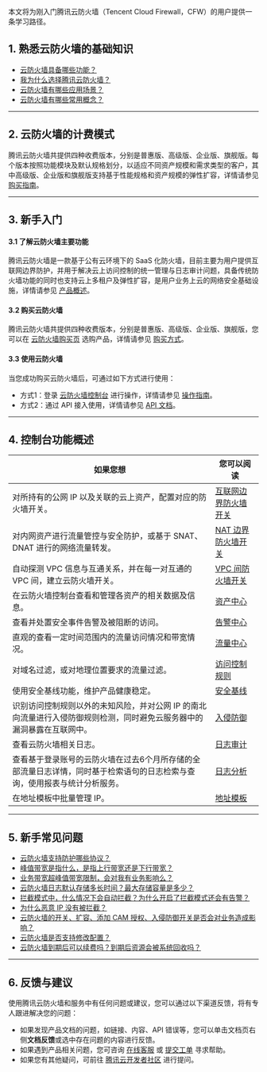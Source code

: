 
本文将为刚入门腾讯云防火墙（Tencent Cloud Firewall，CFW）的用户提供一条学习路径。

## 1. 熟悉云防火墙的基础知识
- [云防火墙具备哪些功能？](https://cloud.tencent.com/document/product/1132/38045)
- [我为什么选择腾讯云防火墙？](https://cloud.tencent.com/document/product/1132/38046)
- [云防火墙有哪些应用场景？](https://cloud.tencent.com/document/product/1132/38047)
- [云防火墙有哪些常用概念？](https://cloud.tencent.com/document/product/1132/38052)

-----------------
## 2. 云防火墙的计费模式
腾讯云防火墙共提供四种收费版本，分别是普惠版、高级版、企业版、旗舰版。每个版本按照功能模块及默认规格划分，以适应不同资产规模和需求类型的客户，其中高级版、企业版和旗舰版支持基于性能规格和资产规模的弹性扩容，详情请参见 [购买指南](https://cloud.tencent.com/document/product/1132/38049)。

-----------------
## 3. 新手入门
#### 3.1 了解云防火墙主要功能
腾讯云防火墙是一款基于公有云环境下的 SaaS 化防火墙，目前主要为用户提供互联网边界防护，并用于解决云上访问控制的统一管理与日志审计问题，具备传统防火墙功能的同时也支持云上多租户及弹性扩容，是用户业务上云的网络安全基础设施，详情请参见 [产品概述](https://cloud.tencent.com/document/product/1132/38045)。
#### 3.2 购买云防火墙
腾讯云防火墙共提供四种收费版本，分别是普惠版、高级版、企业版、旗舰版，您可以在 [云防火墙购买页](https://buy.cloud.tencent.com/cfw) 选购产品，详情请参见 [购买方式](https://cloud.tencent.com/document/product/1132/38049)。
#### 3.3 使用云防火墙
当您成功购买云防火墙后，可通过如下方式进行使用：
- 方式1：登录 [云防火墙控制台](https://console.cloud.tencent.com/cfw) 进行操作，详情请参见 [操作指南](https://cloud.tencent.com/document/product/1132/46928)。
- 方式2：通过 API 接入使用，详情请参见 [API 文档](https://cloud.tencent.com/document/product/1132/49079)。

-----------
## 4. 控制台功能概述

| 如果您想 | 您可以阅读 | 
|---------|---------|
| 对所持有的公网 IP 以及关联的云上资产，配置对应的防火墙开关。 | [互联网边界防火墙开关](https://cloud.tencent.com/document/product/1132/46928) | 
|对内网资产进行流量管控与安全防护，或基于 SNAT、DNAT 进行的网络流量转发。|[NAT 边界防火墙开关](https://cloud.tencent.com/document/product/1132/46929)|
|自动探测 VPC 信息与互通关系，并在每一对互通的 VPC 间，建立云防火墙开关。|[VPC 间防火墙开关](https://cloud.tencent.com/document/product/1132/46930)|
|在云防火墙控制台查看和管理各资产的相关数据及信息。|[资产中心](https://cloud.tencent.com/document/product/1132/46832)|
|查看并处置安全事件告警及被阻断的访问。|[告警中心](https://cloud.tencent.com/document/product/1132/45854)|
|直观的查看一定时间范围内的流量访问情况和带宽情况。|[流量中心](https://cloud.tencent.com/document/product/1132/48022)|
|对域名过滤，或对地理位置要求的流量过滤。|[访问控制规则](https://cloud.tencent.com/document/product/1132/46932)|
|使用安全基线功能，维护产品健康稳定。|[安全基线](https://cloud.tencent.com/document/product/1132/47889)|
|识别访问控制规则以外的未知风险，并对公网 IP 的南北向流量进行入侵防御规则检测，同时避免云服务器中的漏洞暴露在互联网中。|[入侵防御](https://cloud.tencent.com/document/product/1132/45857)|
|查看云防火墙相关日志。|[日志审计](https://cloud.tencent.com/document/product/1132/45858)|
|查看基于登录账号的云防火墙在过去6个月所存储的全部流量日志详情，同时基于检索语句的日志检索与查询，使用报表与统计分析服务。|[日志分析](https://cloud.tencent.com/document/product/1132/46644)|
|在地址模板中批量管理 IP。|[地址模板](https://cloud.tencent.com/document/product/1132/49443)|

----------------

## 5. 新手常见问题
- [云防火墙支持防护哪些协议？](https://cloud.tencent.com/document/product/1132/56866)
- [峰值带宽是指什么，是指上行带宽还是下行带宽？](https://cloud.tencent.com/document/product/1132/54811#.E5.B3.B0.E5.80.BC.E5.B8.A6.E5.AE.BD.E6.98.AF.E6.8C.87.E4.BB.80.E4.B9.88.EF.BC.8C.E6.98.AF.E4.B8.8A.E8.A1.8C.E5.B8.A6.E5.AE.BD.E8.BF.98.E6.98.AF.E4.B8.8B.E8.A1.8C.E5.B8.A6.E5.AE.BD.EF.BC.9F)
- [业务带宽超峰值带宽限制，会对我有业务影响么？](https://cloud.tencent.com/document/product/1132/54811#question4)
- [云防火墙日志默认存储多长时间？最大存储容量是多少？](https://cloud.tencent.com/document/product/1132/56841#.E4.BA.91.E9.98.B2.E7.81.AB.E5.A2.99.E6.97.A5.E5.BF.97.E9.BB.98.E8.AE.A4.E5.AD.98.E5.82.A8.E5.A4.9A.E9.95.BF.E6.97.B6.E9.97.B4.EF.BC.9F.E6.9C.80.E5.A4.A7.E5.AD.98.E5.82.A8.E5.AE.B9.E9.87.8F.E6.98.AF.E5.A4.9A.E5.B0.91.EF.BC.9F)
- [拦截模式中，什么情况下会自动拦截？为什么开启了拦截模式还会有告警？](https://cloud.tencent.com/document/product/1132/56835#.E6.8B.A6.E6.88.AA.E6.A8.A1.E5.BC.8F.E4.B8.AD.EF.BC.8C.E4.BB.80.E4.B9.88.E6.83.85.E5.86.B5.E4.B8.8B.E4.BC.9A.E8.87.AA.E5.8A.A8.E6.8B.A6.E6.88.AA.EF.BC.9F.E4.B8.BA.E4.BB.80.E4.B9.88.E5.BC.80.E5.90.AF.E4.BA.86.E6.8B.A6.E6.88.AA.E6.A8.A1.E5.BC.8F.E8.BF.98.E4.BC.9A.E6.9C.89.E5.91.8A.E8.AD.A6.EF.BC.9F)
- [为什么恶意 IP 没有被拦截？](https://cloud.tencent.com/document/product/1132/56835)
- [云防火墙的开关、扩容、添加 CAM 授权、入侵防御开关是否会对业务造成影响？](https://cloud.tencent.com/document/product/1132/56881#.E4.BA.91.E9.98.B2.E7.81.AB.E5.A2.99.E7.9A.84.E5.BC.80.E5.85.B3.E3.80.81.E6.89.A9.E5.AE.B9.E3.80.81.E6.B7.BB.E5.8A.A0-cam-.E6.8E.88.E6.9D.83.E3.80.81.E5.85.A5.E4.BE.B5.E9.98.B2.E5.BE.A1.E5.BC.80.E5.85.B3.E6.98.AF.E5.90.A6.E4.BC.9A.E5.AF.B9.E4.B8.9A.E5.8A.A1.E9.80.A0.E6.88.90.E5.BD.B1.E5.93.8D.EF.BC.9F)
- [云防火墙是否支持修改配置？](https://cloud.tencent.com/document/product/1132/54813)
- [云防火墙到期后可以续费吗？到期后资源会被系统回收吗？](https://cloud.tencent.com/document/product/1132/54813)

------------
## 6. 反馈与建议
使用腾讯云防火墙和服务中有任何问题或建议，您可以通过以下渠道反馈，将有专人跟进解决您的问题：
- 如果发现产品文档的问题，如链接、内容、API 错误等，您可以单击文档页右侧**文档反馈**或选中存在问题的内容进行反馈。
- 如果遇到产品相关问题，您可咨询 [在线客服](https://cloud.tencent.com/act/event/Online_service?from=ticket-icon) 或 [提交工单](https://console.cloud.tencent.com/workorder/category?level1_id=141&level2_id=642&source=0&data_title=T-Sec-Web%E5%BA%94%E7%94%A8%E9%98%B2%E7%81%AB%E5%A2%99&step=1) 寻求帮助。
- 如果您有其他疑问，可前往 [腾讯云开发者社区](https://cloud.tencent.com/developer/tag/10905) 进行提问。
